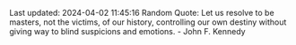 Last updated: 2024-04-02 11:45:16
Random Quote: Let us resolve to be masters, not the victims, of our history, controlling our own destiny without giving way to blind suspicions and emotions. - John F. Kennedy